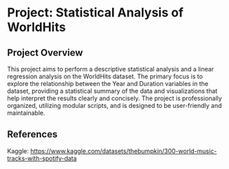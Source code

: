 # Project: Statistical Analysis of WorldHits

## Project Overview

This project aims to perform a descriptive statistical analysis and a linear regression analysis on the WorldHits dataset. The primary focus is to explore the relationship between the Year and Duration variables in the dataset, providing a statistical summary of the data and visualizations that help interpret the results clearly and concisely. The project is professionally organized, utilizing modular scripts, and is designed to be user-friendly and maintainable.

## References
Kaggle: https://www.kaggle.com/datasets/thebumpkin/300-world-music-tracks-with-spotify-data
